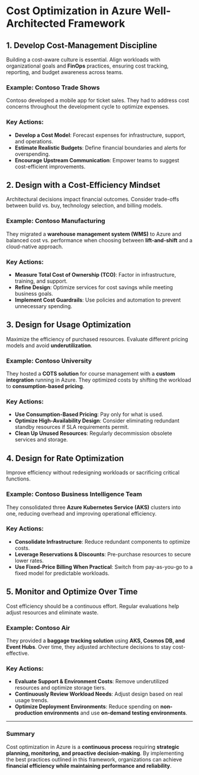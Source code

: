 # Cost Optimization in Azure Well-Architected Framework

## 1. Develop Cost-Management Discipline
Building a cost-aware culture is essential. Align workloads with organizational goals and **FinOps** practices, ensuring cost tracking, reporting, and budget awareness across teams.

### Example: Contoso Trade Shows
Contoso developed a mobile app for ticket sales. They had to address cost concerns throughout the development cycle to optimize expenses.

### Key Actions:
- **Develop a Cost Model**: Forecast expenses for infrastructure, support, and operations.
- **Estimate Realistic Budgets**: Define financial boundaries and alerts for overspending.
- **Encourage Upstream Communication**: Empower teams to suggest cost-efficient improvements.

## 2. Design with a Cost-Efficiency Mindset
Architectural decisions impact financial outcomes. Consider trade-offs between build vs. buy, technology selection, and billing models.

### Example: Contoso Manufacturing
They migrated a **warehouse management system (WMS)** to Azure and balanced cost vs. performance when choosing between **lift-and-shift** and a cloud-native approach.

### Key Actions:
- **Measure Total Cost of Ownership (TCO)**: Factor in infrastructure, training, and support.
- **Refine Design**: Optimize services for cost savings while meeting business goals.
- **Implement Cost Guardrails**: Use policies and automation to prevent unnecessary spending.

## 3. Design for Usage Optimization
Maximize the efficiency of purchased resources. Evaluate different pricing models and avoid **underutilization**.

### Example: Contoso University
They hosted a **COTS solution** for course management with a **custom integration** running in Azure. They optimized costs by shifting the workload to **consumption-based pricing**.

### Key Actions:
- **Use Consumption-Based Pricing**: Pay only for what is used.
- **Optimize High-Availability Design**: Consider eliminating redundant standby resources if SLA requirements permit.
- **Clean Up Unused Resources**: Regularly decommission obsolete services and storage.

## 4. Design for Rate Optimization
Improve efficiency without redesigning workloads or sacrificing critical functions.

### Example: Contoso Business Intelligence Team
They consolidated three **Azure Kubernetes Service (AKS)** clusters into one, reducing overhead and improving operational efficiency.

### Key Actions:
- **Consolidate Infrastructure**: Reduce redundant components to optimize costs.
- **Leverage Reservations & Discounts**: Pre-purchase resources to secure lower rates.
- **Use Fixed-Price Billing When Practical**: Switch from pay-as-you-go to a fixed model for predictable workloads.

## 5. Monitor and Optimize Over Time
Cost efficiency should be a continuous effort. Regular evaluations help adjust resources and eliminate waste.

### Example: Contoso Air
They provided a **baggage tracking solution** using **AKS, Cosmos DB, and Event Hubs**. Over time, they adjusted architecture decisions to stay cost-effective.

### Key Actions:
- **Evaluate Support & Environment Costs**: Remove underutilized resources and optimize storage tiers.
- **Continuously Review Workload Needs**: Adjust design based on real usage trends.
- **Optimize Deployment Environments**: Reduce spending on **non-production environments** and use **on-demand testing environments**.

---

### Summary
Cost optimization in Azure is a **continuous process** requiring **strategic planning, monitoring, and proactive decision-making**. By implementing the best practices outlined in this framework, organizations can achieve **financial efficiency while maintaining performance and reliability**.
